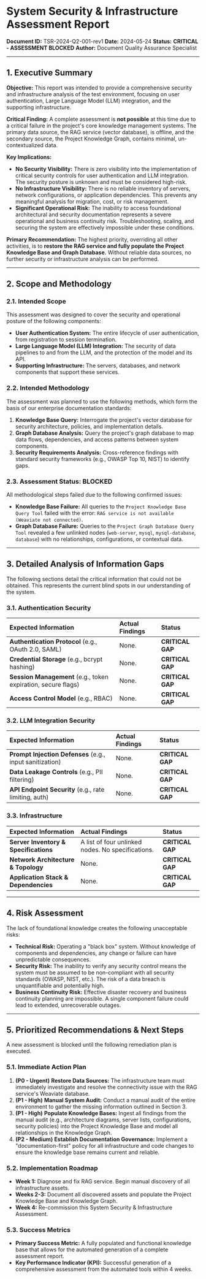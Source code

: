 # System Security & Infrastructure Assessment Report

**Document ID:** TSR-2024-Q2-001-rev1
**Date:** 2024-05-24
**Status:** **CRITICAL - ASSESSMENT BLOCKED**
**Author:** Document Quality Assurance Specialist

---

## 1. Executive Summary

**Objective:** This report was intended to provide a comprehensive security and infrastructure analysis of the test environment, focusing on user authentication, Large Language Model (LLM) integration, and the supporting infrastructure.

**Critical Finding:** A complete assessment is **not possible** at this time due to a critical failure in the project's core knowledge management systems. The primary data source, the RAG service (vector database), is offline, and the secondary source, the Project Knowledge Graph, contains minimal, un-contextualized data.

**Key Implications:**
*   **No Security Visibility:** There is zero visibility into the implementation of critical security controls for user authentication and LLM integration. The security posture is unknown and must be considered high-risk.
*   **No Infrastructure Visibility:** There is no reliable inventory of servers, network configurations, or application dependencies. This prevents any meaningful analysis for migration, cost, or risk management.
*   **Significant Operational Risk:** The inability to access foundational architectural and security documentation represents a severe operational and business continuity risk. Troubleshooting, scaling, and securing the system are effectively impossible under these conditions.

**Primary Recommendation:** The highest priority, overriding all other activities, is to **restore the RAG service and fully populate the Project Knowledge Base and Graph Database.** Without reliable data sources, no further security or infrastructure analysis can be performed.

---

## 2. Scope and Methodology

### 2.1. Intended Scope
This assessment was designed to cover the security and operational posture of the following components:
*   **User Authentication System:** The entire lifecycle of user authentication, from registration to session termination.
*   **Large Language Model (LLM) Integration:** The security of data pipelines to and from the LLM, and the protection of the model and its API.
*   **Supporting Infrastructure:** The servers, databases, and network components that support these services.

### 2.2. Intended Methodology
The assessment was planned to use the following methods, which form the basis of our enterprise documentation standards:
1.  **Knowledge Base Query:** Interrogate the project's vector database for security architecture, policies, and implementation details.
2.  **Graph Database Analysis:** Query the project's graph database to map data flows, dependencies, and access patterns between system components.
3.  **Security Requirements Analysis:** Cross-reference findings with standard security frameworks (e.g., OWASP Top 10, NIST) to identify gaps.

### 2.3. Assessment Status: BLOCKED
All methodological steps failed due to the following confirmed issues:
*   **Knowledge Base Failure:** All queries to the `Project Knowledge Base Query Tool` failed with the error: `RAG service is not available (Weaviate not connected)`.
*   **Graph Database Failure:** Queries to the `Project Graph Database Query Tool` revealed a few unlinked nodes (`web-server`, `mysql`, `mysql-database`, `database`) with no relationships, configurations, or contextual data.

---

## 3. Detailed Analysis of Information Gaps

The following sections detail the critical information that could not be obtained. This represents the current blind spots in our understanding of the system.

### 3.1. Authentication Security
| Expected Information | Actual Findings | Status |
| :--- | :--- | :--- |
| **Authentication Protocol** (e.g., OAuth 2.0, SAML) | None. | **CRITICAL GAP** |
| **Credential Storage** (e.g., bcrypt hashing) | None. | **CRITICAL GAP** |
| **Session Management** (e.g., token expiration, secure flags) | None. | **CRITICAL GAP** |
| **Access Control Model** (e.g., RBAC) | None. | **CRITICAL GAP** |

### 3.2. LLM Integration Security
| Expected Information | Actual Findings | Status |
| :--- | :--- | :--- |
| **Prompt Injection Defenses** (e.g., input sanitization) | None. | **CRITICAL GAP** |
| **Data Leakage Controls** (e.g., PII filtering) | None. | **CRITICAL GAP** |
| **API Endpoint Security** (e.g., rate limiting, auth) | None. | **CRITICAL GAP** |

### 3.3. Infrastructure
| Expected Information | Actual Findings | Status |
| :--- | :--- | :--- |
| **Server Inventory & Specifications** | A list of four unlinked nodes. No specifications. | **CRITICAL GAP** |
| **Network Architecture & Topology** | None. | **CRITICAL GAP** |
| **Application Stack & Dependencies** | None. | **CRITICAL GAP** |

---

## 4. Risk Assessment

The lack of foundational knowledge creates the following unacceptable risks:

*   **Technical Risk:** Operating a "black box" system. Without knowledge of components and dependencies, any change or failure can have unpredictable consequences.
*   **Security Risk:** The inability to verify any security control means the system must be assumed to be non-compliant with all security standards (OWASP, NIST, etc.). The risk of a data breach is unquantifiable and potentially high.
*   **Business Continuity Risk:** Effective disaster recovery and business continuity planning are impossible. A single component failure could lead to extended, unrecoverable outages.

---

## 5. Prioritized Recommendations & Next Steps

A new assessment is blocked until the following remediation plan is executed.

### 5.1. Immediate Action Plan
1.  **(P0 - Urgent)** **Restore Data Sources:** The infrastructure team must immediately investigate and resolve the connectivity issue with the RAG service's Weaviate database.
2.  **(P1 - High)** **Manual System Audit:** Conduct a manual audit of the entire environment to gather the missing information outlined in Section 3.
3.  **(P1 - High)** **Populate Knowledge Bases:** Ingest all findings from the manual audit (e.g., architecture diagrams, server lists, configurations, security policies) into the Project Knowledge Base and model all relationships in the Knowledge Graph.
4.  **(P2 - Medium)** **Establish Documentation Governance:** Implement a "documentation-first" policy for all infrastructure and code changes to ensure the knowledge base remains current and reliable.

### 5.2. Implementation Roadmap
*   **Week 1:** Diagnose and fix RAG service. Begin manual discovery of all infrastructure assets.
*   **Weeks 2-3:** Document all discovered assets and populate the Project Knowledge Base and Knowledge Graph.
*   **Week 4:** Re-commission this System Security & Infrastructure Assessment.

### 5.3. Success Metrics
*   **Primary Success Metric:** A fully populated and functional knowledge base that allows for the automated generation of a complete assessment report.
*   **Key Performance Indicator (KPI):** Successful generation of a comprehensive assessment from the automated tools within 4 weeks.